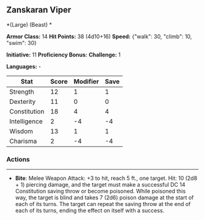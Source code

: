## Zanskaran Viper
*(Large) (Beast) *

**Armor Class:** 14
**Hit Points:** 38 (4d10+16)
**Speed:** {"walk": 30, "climb": 10, "swim": 30}

**Initiative:** 11
**Proficiency Bonus:**
**Challenge:** 1

**Languages:** -



| Stat | Score | Modifier | Save |
| ---- | ---- | ---- | ---- |
| Strength | 12 | 1 | 1 |
| Dexterity | 11 | 0 | 0 |
| Constitution | 18 | 4 | 4 |
| Intelligence | 2 | -4 | -4 |
| Wisdom | 13 | 1 | 1 |
| Charisma | 2 | -4 | -4 |

### Actions
 --- 
- **Bite**: Melee Weapon Attack: +3 to hit, reach 5 ft., one target. Hit: 10 (2d8 + 1) piercing damage, and the target must make a successful DC 14 Constitution saving throw or become poisoned. While poisoned this way, the target is blind and takes 7 (2d6) poison damage at the start of each of its turns. The target can repeat the saving throw at the end of each of its turns, ending the effect on itself with a success.

